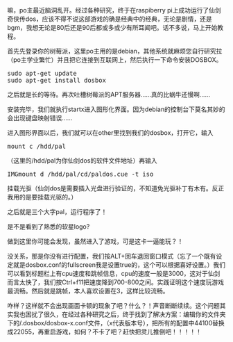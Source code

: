 嘛，po主最近脑洞乱开。经过各种研究，终于在raspiberry pi上成功运行了仙剑奇侠传dos，应该不得不说这部游戏的确是经典中的经典，无论是剧情，还是bgm，我想无论是80后还是90后都或多或少有所耳闻吧。话不多说，马上开始教程。

首先先登录你的树莓派，这里po主用的是debian，其他系统就麻烦您自行研究拉（po主学业繁忙）并且把它连接到互联网上，然后执行一下命令安装DOSBOX。
<pre>
sudo apt-get update
sudo apt-get install dosbox
</pre>
之后就是长的等待。再次吐槽树莓派的APT服务器……真的比蜗牛还慢啊……

安装完毕，我们就执行startx进入图形化界面。因为debian的控制台下莫名其妙的会出现键盘映射错误……

进入图形界面以后，我们就可以在other里找到我们的dosbox，打开它，输入
<pre>
mount c /hdd/pal
</pre>
（这里的/hdd/pal为你仙剑dos的软件文件地址）再输入
<pre>
IMGmount d /hdd/pal/cd/paldos.cue -t iso
</pre>
挂载光驱（仙剑dos是需要插入光盘进行验证的，不知道免光驱补丁有木有。反正我用的是要挂载光驱的。）

之后就是三个大字pal，运行程序了！

是不是看到了熟悉的软星logo?

做到这里你可能会发现，虽然进入了游戏，可是这卡一逼能玩？！

没关系，那是你没有进行配置，我们按ALT+回车退回窗口模式（忘了一个既有设定就是dosbox.conf的fullscreen我是设置true的，这个可以根据喜好设置。）我们可以看到标题栏上有cpu速度和跳帧信息，cpu的速度一般是3000，这对于仙剑而言太快了，我们按Ctrl+f11把速度降到700-800之间。实践证明这个速度玩游戏最流畅。然后就是跳帧，本人喜欢设置在3，这样比较流畅。

咋样？这样就不会出现画面卡顿的现象了吧？什么？！声音断断续续。这个问题其实我也困扰了很久，在经过各种研究之后，终于找到了解决方案：编辑你的文件夹下的/.dosbox/dosbox-x.conf文件，（x代表版本号），把所有的配置中44100替换成22055，再重启游戏，如何？不卡了吧？赶快把灵儿推倒吧！！！！！
